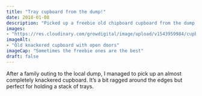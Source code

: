 ```yaml
---
title: "Tray cupboard from the dump!"
date: 2018-01-08
description: "Picked up a freebie old chipboard cupboard from the dump, working fantastically as a tray cupboard. +1 recycling"
images: 
- "https://res.cloudinary.com/growdigital/image/upload/v1543959984/cupboard-39529628612.jpg"
imageAlt: 
- "Old knackered cupboard with open doors"
imageCap: "Sometimes the freebie ones are the best"
draft: false
---
```


After a family outing to the local dump, I managed to pick up an almost completely knackered cupboard. It’s a bit ragged around the edges but perfect for holding a stack of trays.
